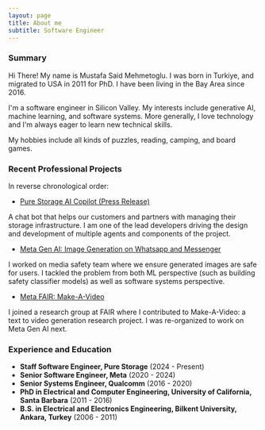 ```yaml
---
layout: page
title: About me
subtitle: Software Engineer
---
```


### Summary

Hi There! My name is Mustafa Said Mehmetoglu. I was born in Turkiye, and migrated to USA in 2011 for PhD. I have been living in the Bay Area since 2016.

I'm a software engineer in Silicon Valley. My interests include generative AI, machine learning, and software systems. More generally, I love technology and I'm always eager to learn new technical skills.

My hobbies include all kinds of puzzles, reading, camping, and board games.

### Recent Professional Projects

In reverse chronological order:

- [Pure Storage AI Copilot (Press Release)](https://investor.purestorage.com/news-and-events/press-releases/press-release-details/2024/Industry-First-Innovations-in-the-Pure-Storage-Platform-Help-Customers-Keep-Pace-with-AIs-Rapid-Evolution/default.aspx)

A chat bot that helps our customers and partners with managing their storage infrastructure. I am one of the lead developers driving the design and development of multiple agents and components of the project.

- [Meta Gen AI: Image Generation on Whatsapp and Messenger](https://www.meta.com/help/artificial-intelligence/1337455336906126/)

I worked on media safety team where we ensure generated images are safe for users. I tackled the problem from both ML perspective (such as building safety classifier models) as well as software systems perspective.

- [Meta FAIR: Make-A-Video](https://makeavideo.studio/)

I joined a research group at FAIR where I contributed to Make-A-Video: a text to video generation research project. I was re-organized to work on Meta Gen AI next.

### Experience and Education

- **Staff Software Engineer, Pure Storage** (2024 - Present)
- **Senior Software Engineer, Meta** (2020 - 2024)
- **Senior Systems Engineer, Qualcomm** (2016 - 2020)
- **PhD in Electrical and Computer Engineering, University of California, Santa Barbara** (2011 - 2016)
- **B.S. in Electrical and Electronics Engineering, Bilkent University, Ankara, Turkey** (2006 - 2011)
